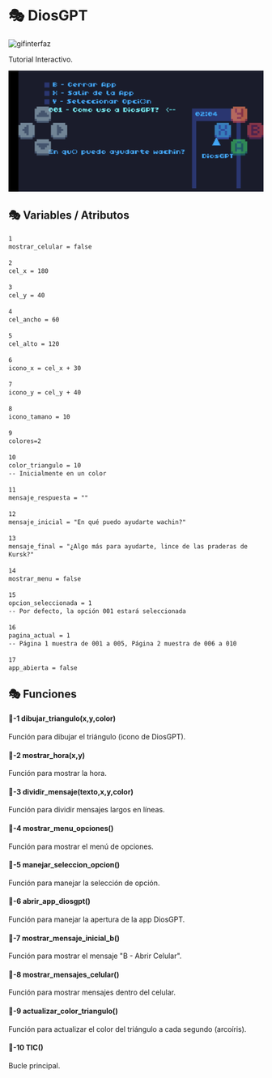 # 🎭 DiosGPT

![gifinterfaz](./Imagenes/diosgpt.gif)

Tutorial Interactivo.

![interfaz](./Imagenes/DiosGPT.jpg)

## 🎭 Variables / Atributos

```
1
mostrar_celular = false

2
cel_x = 180

3
cel_y = 40

4
cel_ancho = 60

5
cel_alto = 120

6
icono_x = cel_x + 30

7
icono_y = cel_y + 40

8
icono_tamano = 10

9
colores=2

10
color_triangulo = 10  
-- Inicialmente en un color

11
mensaje_respuesta = ""

12
mensaje_inicial = "En qué puedo ayudarte wachin?"

13
mensaje_final = "¿Algo más para ayudarte, lince de las praderas de Kursk?"

14
mostrar_menu = false

15
opcion_seleccionada = 1  
-- Por defecto, la opción 001 estará seleccionada

16
pagina_actual = 1  
-- Página 1 muestra de 001 a 005, Página 2 muestra de 006 a 010

17
app_abierta = false
```

## 🎭 Funciones

#### 🔑-1  dibujar_triangulo(x,y,color)

Función para dibujar el triángulo (icono de DiosGPT).

#### 🔑-2  mostrar_hora(x,y)

Función para mostrar la hora.

#### 🔑-3  dividir_mensaje(texto,x,y,color)

Función para dividir mensajes largos en líneas.

#### 🔑-4  mostrar_menu_opciones()

Función para mostrar el menú de opciones.

#### 🔑-5  manejar_seleccion_opcion()

Función para manejar la selección de opción.

#### 🔑-6  abrir_app_diosgpt()

Función para manejar la apertura de la app DiosGPT.

#### 🔑-7  mostrar_mensaje_inicial_b()

Función para mostrar el mensaje "B - Abrir Celular".

#### 🔑-8  mostrar_mensajes_celular()

Función para mostrar mensajes dentro del celular.

#### 🔑-9  actualizar_color_triangulo()

Función para actualizar el color del triángulo a cada segundo (arcoíris).

#### 🔑-10  TIC()

Bucle principal.